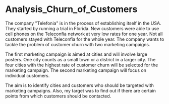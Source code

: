 # Analysis_Churn_of_Customers

The company "Telefonia" is in the process of establishing itself in the USA. They started by running a trial in Florida. New customers were able to use cell phones on the Teleconfia network at very low rates for one year. Not all customers stayed with Teleconfia for the whole year. The company wants to tackle the problem of customer churn with two marketing campaigns.

The first marketing campaign is aimed at cities and will involve large posters. One city counts as a small town or a district in a larger city. The four cities with the highest rate of customer churn will be selected for the marketing campaign. The second marketing campaign will focus on individual customers. 

The aim is to identify cities and customers who should be targeted with marketing campaigns. Also, my target was to find out if there are certain points from which customers should be contacted. 
